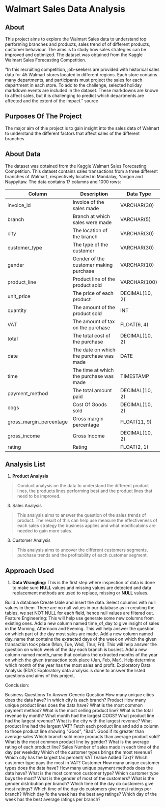 # Walmart Sales Data Analysis
## About
This project aims to explore the Walmart Sales data to understand top performing branches and products, sales trend of of different products, customer behaviour. The aims is to study how sales strategies can be improved and optimized. The dataset was obtained from the Kaggle Walmart Sales Forecasting Competition.

"In this recruiting competition, job-seekers are provided with historical sales data for 45 Walmart stores located in different regions. Each store contains many departments, and participants must project the sales for each department in each store. To add to the challenge, selected holiday markdown events are included in the dataset. These markdowns are known to affect sales, but it is challenging to predict which departments are affected and the extent of the impact." source

## Purposes Of The Project
The major aim of thie project is to gain insight into the sales data of Walmart to understand the different factors that affect sales of the different branches.

## About Data
The dataset was obtained from the Kaggle Walmart Sales Forecasting Competition. This dataset contains sales transactions from a three different branches of Walmart, respectively located in Mandalay, Yangon and Naypyitaw. The data contains 17 columns and 1000 rows:

| Column                  | Description                                 | Data Type          |
|-------------------------|---------------------------------------------|--------------------|
| invoice_id              | Invoice of the sales made                   | VARCHAR(30)        |
| branch                  | Branch at which sales were made             | VARCHAR(5)         |
| city                    | The location of the branch                  | VARCHAR(30)        |
| customer_type           | The type of the customer                    | VARCHAR(30)        |
| gender                  | Gender of the customer making purchase      | VARCHAR(10)        |
| product_line            | Product line of the product sold            | VARCHAR(100)       |
| unit_price              | The price of each product                   | DECIMAL(10, 2)     |
| quantity                | The amount of the product sold              | INT                |
| VAT                     | The amount of tax on the purchase           | FLOAT(6, 4)        |
| total                   | The total cost of the purchase              | DECIMAL(10, 2)     |
| date                    | The date on which the purchase was made     | DATE               |
| time                    | The time at which the purchase was made     | TIMESTAMP          |
| payment_method          | The total amount paid                       | DECIMAL(10, 2)     |
| cogs                    | Cost Of Goods sold                          | DECIMAL(10, 2)     |
| gross_margin_percentage | Gross margin percentage                     | FLOAT(11, 9)       |
| gross_income            | Gross Income                                | DECIMAL(10, 2)     |
| rating                  | Rating                                      | FLOAT(2, 1)        |

## Analysis List

1. **Product Analysis**
> Conduct analysis on the data to understand the different product lines, the products lines performing best and the product lines that need to be improved.
   
3. Sales Analysis
> This analysis aims to answer the question of the sales trends of product. The result of this can help use measure the effectiveness of each sales strategy the business applies and what modificatoins are needed to gain more sales.

3. Customer Analysis
> This analysis aims to uncover the different customers segments, purchase trends and the profitability of each customer segment.

## Approach Used
1. **Data Wrangling:** This is the first step where inspection of data is done to make sure **NULL** values and missing values are detected and data replacement methods are used to replace, missing or **NULL** values.

Build a database
Create table and insert the data.
Select columns with null values in them. There are no null values in our database as in creating the tables, we set NOT NULL for each field, hence null values are filtered out.
Feature Engineering: This will help use generate some new columns from existing ones.
Add a new column named time_of_day to give insight of sales in the Morning, Afternoon and Evening. This will help answer the question on which part of the day most sales are made.
Add a new column named day_name that contains the extracted days of the week on which the given transaction took place (Mon, Tue, Wed, Thur, Fri). This will help answer the question on which week of the day each branch is busiest.
Add a new column named month_name that contains the extracted months of the year on which the given transaction took place (Jan, Feb, Mar). Help determine which month of the year has the most sales and profit.
Exploratory Data Analysis (EDA): Exploratory data analysis is done to answer the listed questions and aims of this project.

Conclusion:

Business Questions To Answer
Generic Question
How many unique cities does the data have?
In which city is each branch?
Product
How many unique product lines does the data have?
What is the most common payment method?
What is the most selling product line?
What is the total revenue by month?
What month had the largest COGS?
What product line had the largest revenue?
What is the city with the largest revenue?
What product line had the largest VAT?
Fetch each product line and add a column to those product line showing "Good", "Bad". Good if its greater than average sales
Which branch sold more products than average product sold?
What is the most common product line by gender?
What is the average rating of each product line?
Sales
Number of sales made in each time of the day per weekday
Which of the customer types brings the most revenue?
Which city has the largest tax percent/ VAT (Value Added Tax)?
Which customer type pays the most in VAT?
Customer
How many unique customer types does the data have?
How many unique payment methods does the data have?
What is the most common customer type?
Which customer type buys the most?
What is the gender of most of the customers?
What is the gender distribution per branch?
Which time of the day do customers give most ratings?
Which time of the day do customers give most ratings per branch?
Which day fo the week has the best avg ratings?
Which day of the week has the best average ratings per branch?
